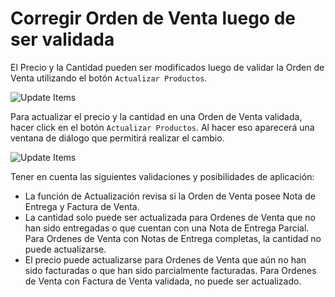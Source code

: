 <!-- add-breadcrumbs -->
# Corregir Orden de Venta luego de ser validada
El Precio y la Cantidad pueden ser modificados luego de validar la Orden de Venta utilizando el botón `Actualizar Productos`.

<img alt="Update Items" class="screenshot" src="{{docs_base_url}}/assets/img/articles/so-update-items.png">

Para actualizar el precio y la cantidad en una Orden de Venta validada, hacer click en el botón `Actualizar Productos`. Al hacer eso aparecerá una ventana de diálogo que permitirá realizar el cambio. 

<img alt="Update Items" class="screenshot" src="{{docs_base_url}}/assets/img/articles/so-update-items-rate-and-qty.gif">

Tener en cuenta las siguientes validaciones y posibilidades de aplicación: 

- La función de Actualización revisa si la Orden de Venta posee Nota de Entrega y Factura de Venta.
- La cantidad solo puede ser actualizada para Ordenes de Venta que no han sido entregadas o que cuentan con una Nota de Entrega Parcial. Para Ordenes de Venta con Notas de Entrega completas, la cantidad no puede actualizarse. 
- El precio puede actualizarse para Ordenes de Venta que aún no han sido facturadas o que han sido parcialmente facturadas. Para Ordenes de Venta con Factura de Venta validada, no puede ser actualizado. 
